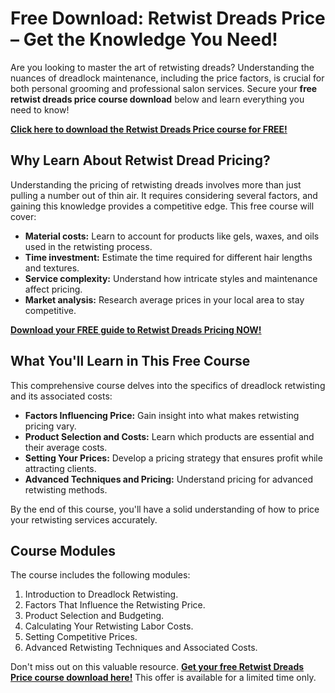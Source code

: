 # Free Download: Retwist Dreads Price – Get the Knowledge You Need!

Are you looking to master the art of retwisting dreads? Understanding the nuances of dreadlock maintenance, including the price factors, is crucial for both personal grooming and professional salon services. Secure your **free retwist dreads price course download** below and learn everything you need to know!

[**Click here to download the Retwist Dreads Price course for FREE!**](https://udemywork.com/retwist-dreads-price)

## Why Learn About Retwist Dread Pricing?

Understanding the pricing of retwisting dreads involves more than just pulling a number out of thin air. It requires considering several factors, and gaining this knowledge provides a competitive edge. This free course will cover:

*   **Material costs:** Learn to account for products like gels, waxes, and oils used in the retwisting process.
*   **Time investment:** Estimate the time required for different hair lengths and textures.
*   **Service complexity:** Understand how intricate styles and maintenance affect pricing.
*   **Market analysis:** Research average prices in your local area to stay competitive.

[**Download your FREE guide to Retwist Dreads Pricing NOW!**](https://udemywork.com/retwist-dreads-price)

## What You'll Learn in This Free Course

This comprehensive course delves into the specifics of dreadlock retwisting and its associated costs:

*   **Factors Influencing Price:** Gain insight into what makes retwisting pricing vary.
*   **Product Selection and Costs:** Learn which products are essential and their average costs.
*   **Setting Your Prices:** Develop a pricing strategy that ensures profit while attracting clients.
*   **Advanced Techniques and Pricing:** Understand pricing for advanced retwisting methods.

By the end of this course, you'll have a solid understanding of how to price your retwisting services accurately.

## Course Modules

The course includes the following modules:

1.  Introduction to Dreadlock Retwisting.
2.  Factors That Influence the Retwisting Price.
3.  Product Selection and Budgeting.
4.  Calculating Your Retwisting Labor Costs.
5.  Setting Competitive Prices.
6.  Advanced Retwisting Techniques and Associated Costs.

Don't miss out on this valuable resource. **[Get your free Retwist Dreads Price course download here!](https://udemywork.com/retwist-dreads-price)** This offer is available for a limited time only.
